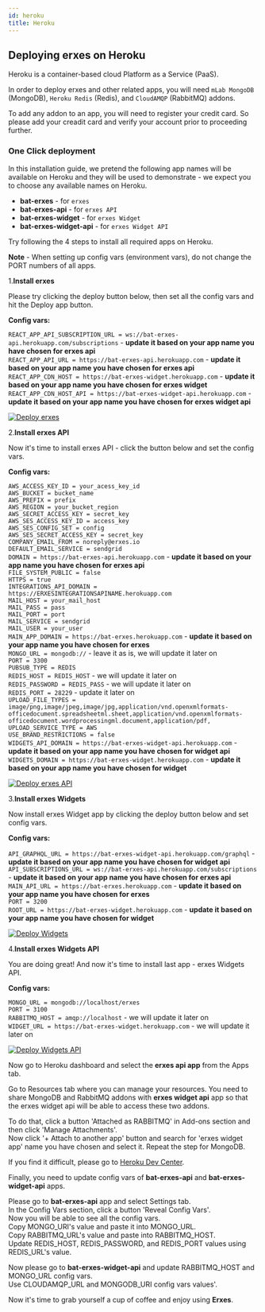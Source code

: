 ```yaml
---
id: heroku
title: Heroku
---
```


## Deploying erxes on Heroku

Heroku is a container-based cloud Platform as a Service (PaaS).

In order to deploy erxes and other related apps, you will need `mLab MongoDB` (MongoDB), `Heroku Redis` (Redis), and `CloudAMQP` (RabbitMQ) addons.

To add any addon to an app, you will need to register your credit card. So please add your creadit card and verify your account prior to proceeding further.

### One Click deployment

In this installation guide, we pretend the following app names will be available on Heroku and they will be used to demonstrate - we expect you to choose any available names on Heroku.

- **bat-erxes** - for `erxes`
- **bat-erxes-api** - for `erxes API`
- **bat-erxes-widget** - for `erxes Widget`
- **bat-erxes-widget-api** - for `erxes Widget API`

Try following the 4 steps to install all required apps on Heroku.

**Note** - When setting up config vars (environment vars), do not change the PORT numbers of all apps.

1.**Install erxes**

Please try clicking the deploy button below, then set all the config vars and hit the Deploy app button.

**Config vars:**

`REACT_APP_API_SUBSCRIPTION_URL = ws://bat-erxes-api.herokuapp.com/subscriptions` - **update it based on your app name you have chosen for erxes api**  
`REACT_APP_API_URL = https://bat-erxes-api.herokuapp.com` - **update it based on your app name you have chosen for erxes api**  
`REACT_APP_CDN_HOST = https://bat-erxes-widget.herokuapp.com` - **update it based on your app name you have chosen for erxes widget**  
`REACT_APP_CDN_HOST_API = https://bat-erxes-widget-api.herokuapp.com` - **update it based on your app name you have chosen for erxes widget api**

[![Deploy erxes](https://www.herokucdn.com/deploy/button.svg#heroku "Deploy erxes")](https://heroku.com/deploy?template=https://github.com/erxes/erxes)

2.**Install erxes API**

Now it's time to install erxes API - click the button below and set the config vars.

**Config vars:**

`AWS_ACCESS_KEY_ID = your_acess_key_id`  
`AWS_BUCKET = bucket_name`  
`AWS_PREFIX = prefix`  
`AWS_REGION = your_bucket_region`  
`AWS_SECRET_ACCESS_KEY = secret_key`  
`AWS_SES_ACCESS_KEY_ID = access_key`  
`AWS_SES_CONFIG_SET = config`  
`AWS_SES_SECRET_ACCESS_KEY = secret_key`  
`COMPANY_EMAIL_FROM = noreply@erxes.io`  
`DEFAULT_EMAIL_SERVICE = sendgrid`  
`DOMAIN = https://bat-erxes-api.herokuapp.com` - **update it based on your app name you have chosen for erxes api**  
`FILE_SYSTEM_PUBLIC = false`  
`HTTPS = true`  
`INTEGRATIONS_API_DOMAIN = https://ERXESINTEGRATIONSAPINAME.herokuapp.com`  
`MAIL_HOST = your_mail_host`  
`MAIL_PASS = pass`  
`MAIL_PORT = port`  
`MAIL_SERVICE = sendgrid`  
`MAIL_USER = your_user`  
`MAIN_APP_DOMAIN = https://bat-erxes.herokuapp.com` - **update it based on your app name you have chosen for erxes**  
`MONGO_URL = mongodb://` - leave it as is, we will update it later on  
`PORT = 3300`  
`PUBSUB_TYPE = REDIS`  
`REDIS_HOST = REDIS_HOST` - we will update it later on  
`REDIS_PASSWORD = REDIS_PASS` - we will update it later on  
`REDIS_PORT = 28229` - update it later on  
`UPLOAD_FILE_TYPES = image/png,image/jpeg,image/jpg,application/vnd.openxmlformats-officedocument.spreadsheetml.sheet,application/vnd.openxmlformats-officedocument.wordprocessingml.document,application/pdf,`  
`UPLOAD_SERVICE_TYPE = AWS`  
`USE_BRAND_RESTRICTIONS = false`  
`WIDGETS_API_DOMAIN = https://bat-erxes-widget-api.herokuapp.com` - **update it based on your app name you have chosen for widget api**  
`WIDGETS_DOMAIN = https://bat-erxes-widget.herokuapp.com` - **update it based on your app name you have chosen for widget**

[![Deploy erxes API](https://www.herokucdn.com/deploy/button.svg#heroku "Deploy erxes API")](https://heroku.com/deploy?template=https://github.com/erxes/erxes-api)

3.**Install erxes Widgets**

Now install erxes Widget app by clicking the deploy button below and set config vars.

**Config vars:**

`API_GRAPHQL_URL = https://bat-erxes-widget-api.herokuapp.com/graphql` - **update it based on your app name you have chosen for widget api**  
`API_SUBSCRIPTIONS_URL = ws://bat-erxes-api.herokuapp.com/subscriptions` - **update it based on your app name you have chosen for erxes api**  
`MAIN_API_URL = https://bat-erxes.herokuapp.com` - **update it based on your app name you have chosen for erxes**  
`PORT = 3200`  
`ROOT_URL = https://bat-erxes-widget.herokuapp.com` - **update it based on your app name you have chosen for widget**

[![Deploy Widgets](https://www.herokucdn.com/deploy/button.svg#heroku "Deploy erxes Widgets")](https://heroku.com/deploy?template=https://github.com/erxes/erxes-widgets)

4.**Install erxes Widgets API**

You are doing great! And now it's time to install last app - erxes Widgets API.

**Config vars:**

`MONGO_URL = mongodb://localhost/erxes`  
`PORT = 3100`  
`RABBITMQ_HOST = amqp://localhost` - we will update it later on  
`WIDGET_URL = https://bat-erxes-widget.herokuapp.com` - we will update it later on

[![Deploy Widgets API](https://www.herokucdn.com/deploy/button.svg#heroku "Deploy erxes Widgets API")](https://heroku.com/deploy?template=https://github.com/erxes/erxes-widgets-api)

Now go to Heroku dashboard and select the **erxes api app** from the Apps tab.

Go to Resources tab where you can manage your resources. You need to share MongoDB and RabbitMQ addons with **erxes widget api** app so that the erxes widget api will be able to access these two addons.

To do that, click a button 'Attached as RABBITMQ' in Add-ons section and then click 'Manage Attachments'.  
Now click '+ Attach to another app' button and search for 'erxes widget app' name you have chosen and select it.
Repeat the step for MongoDB.

If you find it difficult, please go to [Heroku Dev Center](https://devcenter.heroku.com/articles/managing-add-ons#using-the-dashboard-attaching-an-add-on-to-another-app).

Finally, you need to update config vars of **bat-erxes-api** and **bat-erxes-widget-api** apps.

Please go to **bat-erxes-api** app and select Settings tab.  
In the Config Vars section, click a button 'Reveal Config Vars'.  
Now you will be able to see all the config vars.  
Copy MONGO_URI's value and paste it into MONGO_URL.  
Copy RABBITMQ_URL's value and paste into RABBITMQ_HOST.  
Update REDIS_HOST, REDIS_PASSWORD, and REDIS_PORT values using REDIS_URL's value.

Now please go to **bat-erxes-widget-api** and update RABBITMQ_HOST and MONGO_URL config vars.  
Use CLOUDAMQP_URL and MONGODB_URI config vars values'.

Now it's time to grab yourself a cup of coffee and enjoy using **Erxes**.
